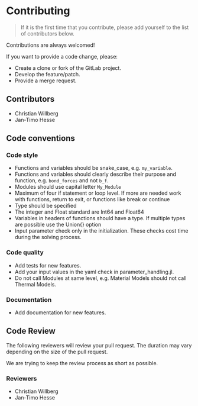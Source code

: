 <!--
SPDX-FileCopyrightText: 2023 Christian Willberg <christian.willberg@dlr.de>, Jan-Timo Hesse <jan-timo.hesse@dlr.de>

SPDX-License-Identifier: BSD-3-Clause
-->

# Contributing
> If it is the first time that you contribute, please add yourself to the list
> of contributors below.

Contributions are always welcomed!

If you want to provide a code change, please:

* Create a clone or fork of the GitLab project.
* Develop the feature/patch.
* Provide a merge request.

## Contributors
* Christian Willberg
* Jan-Timo Hesse

## Code conventions

### Code style

* Functions and variables should be snake_case, e.g. `my_variable`.
* Functions and variables should clearly describe their purpose and function, e.g. `bond_forces` and not `b_f`.
* Modules should use capital letter `My_Module`
* Maximum of four if statement or loop level. If more are needed work with functions, return to exit, or functions like break or continue
* Type should be specified
* The integer and Float standard are Int64 and Float64
* Variables in headers of functions should have a type. If multiple types are possible use the Union{} option
* Input parameter check only in the initialization. These checks cost time during the solving process.

### Code quality

* Add tests for new features.
* Add your input values in the yaml check in parameter_handling.jl.
* Do not call Modules at same level, e.g. Material Models should not call Thermal Models. 

### Documentation

* Add documentation for new features.

## Code Review

The following reviewers will review your pull request. The duration may vary depending on the size of the pull request.

We are trying to keep the review process as short as possible.

### Reviewers
* Christian Willberg
* Jan-Timo Hesse